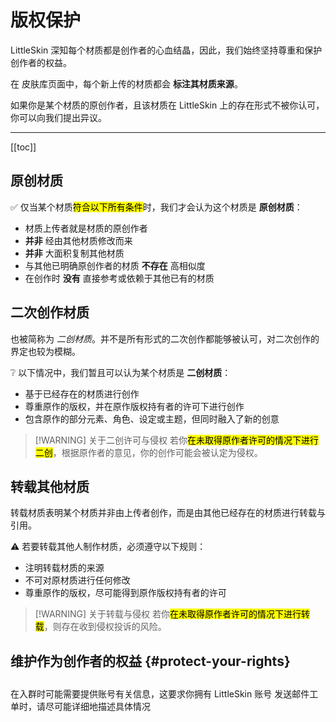 <script setup>
import { faCopyright, faArchive } from '@fortawesome/free-solid-svg-icons'
</script>

# 版权保护

LittleSkin 深知每个材质都是创作者的心血结晶，因此，我们始终坚持尊重和保护创作者的权益。

在 <BSSection><FA :icon="faArchive" /> 皮肤库</BSSection>页面中，每个新上传的材质都会 **标注其材质来源**。

<NCard title="🙋 维护作为创作者的权益" link="#protect-your-rights">
如果你是某个材质的原创作者，且该材质在 LittleSkin 上的存在形式不被你认可，你可以向我们提出异议。
</NCard>

---

[[toc]]

## 原创材质

✅ 仅当某个材质<mark>符合以下所有条件</mark>时，我们才会认为这个材质是 **原创材质**：

- 材质上传者就是材质的原创作者 <Badge type="tip" text="✨ 非常重要" />
- **并非** 经由其他材质修改而来
- **并非** 大面积复制其他材质
- 与其他已明确原创作者的材质 **不存在** 高相似度
- 在创作时 **没有** 直接参考或依赖于其他已有的材质

## 二次创作材质

也被简称为 _二创材质_。并不是所有形式的二次创作都能够被认可，对二次创作的界定也较为模糊。

❔ 以下情况中，我们暂且可以认为某个材质是 **二创材质**：

- 基于已经存在的材质进行创作
- 尊重原作的版权，并在原作版权持有者的许可下进行创作
- 包含原作的部分元素、角色、设定或主题，但同时融入了新的创意

> [!WARNING] 关于二创许可与侵权
> 若你<mark>在未取得原作者许可的情况下进行二创</mark>，根据原作者的意见，你的创作可能会被认定为侵权。

## 转载其他材质

转载材质表明某个材质并非由上传者创作，而是由其他已经存在的材质进行转载与引用。

⚠️ 若要转载其他人制作材质，必须遵守以下规则：

- 注明转载材质的来源
- 不可对原材质进行任何修改
- 尊重原作的版权，尽可能得到原作版权持有者的许可

> [!WARNING] 关于转载与侵权
> 若你<mark>在未取得原作者许可的情况下进行转载</mark>，则存在收到侵权投诉的风险。

## 维护作为创作者的权益 {#protect-your-rights}

<p style="margin-bottom: 2em"></p>

<NCard title="🙋 加入用户交流群" link="/user-group" >
在入群时可能需要提供账号有关信息，这要求你拥有 LittleSkin 账号
</NCard>
<NCard title="📬️ 通过邮件发送工单" link="/email" >
发送邮件工单时，请尽可能详细地描述具体情况
</NCard>
